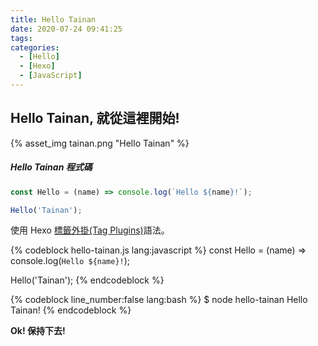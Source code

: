 ```yaml
---
title: Hello Tainan
date: 2020-07-24 09:41:25
tags:
categories:
  - [Hello]
  - [Hexo]
  - [JavaScript]
---
```

## Hello Tainan, 就從這裡開始!

{% asset_img tainan.png "Hello Tainan" %}

##### Hello Tainan 程式碼

```javascript hello-tainan.js
const Hello = (name) => console.log(`Hello ${name}!`);

Hello('Tainan');
```

使用 Hexo [標籤外掛(Tag Plugins)](https://hexo.io/zh-tw/docs/tag-plugins)語法。

{% codeblock hello-tainan.js lang:javascript %}
const Hello = (name) => console.log(`Hello ${name}!`);

Hello('Tainan');
{% endcodeblock %}

{% codeblock line_number:false lang:bash %}
$ node hello-tainan
Hello Tainan!
{% endcodeblock %}

**Ok! 保持下去!**